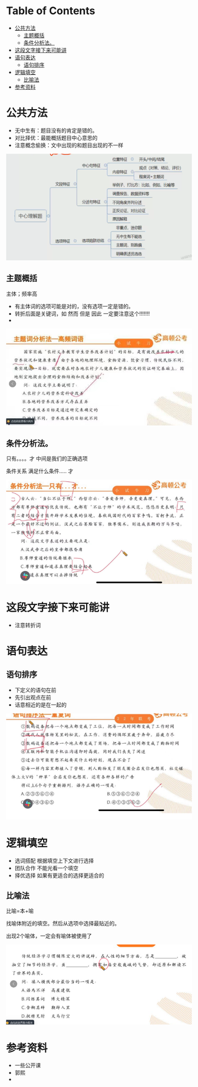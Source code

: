 # Table of Contents

* [公共方法](#公共方法)
  * [主题概括](#主题概括)
  * [条件分析法。](#条件分析法)
* [这段文字接下来可能讲](#这段文字接下来可能讲)
* [语句表达](#语句表达)
  * [语句排序](#语句排序)
* [逻辑填空](#逻辑填空)
  * [比喻法](#比喻法)
* [参考资料](#参考资料)



# 公共方法

+ 无中生有：题目没有的肯定是错的。
+ 对比择优：最能概括题目中心意思的
+ 注意概念偷换：文中出现的和题目出现的不一样



![image-20230719080459739](.images/image-20230719080459739.png)

## 主题概括

主体；频率高

+ 有主体词的选项可能是对的，没有选项一定是错的。 
+ 转折后面是关键词，如 然而 但是 因此  一定要注意这个!!!!!!!
+ 



![image-20230707230329613](.images/image-20230707230329613.png)

## 条件分析法。


只有。。。。才  中间是我们的正确选项


条件关系
满足什么条件..... 才



![image-20230707230252271](.images/image-20230707230252271.png)



# 这段文字接下来可能讲

+ 注意转折词 







# 语句表达 



## 语句排序

+ 下定义的语句在前
+ 先引出观点在前
+ 话意相近的是在一起的



![image-20230707230404588](.images/image-20230707230404588.png)

# 逻辑填空

+ 选词搭配  根据填空上下文进行选择
+ 团队合作 不能光看一个填空
+ 择优选择 如果有更适合的选择更适合的



## 比喻法

比喻=本+喻

找喻体附近的填空。然后从选项中选择最贴近的。


出现2个喻体，一定会有喻体被使用了

![image-20230707230614366](.images/image-20230707230614366.png)

# 参考资料
+ 一些公开课
+ 郭熙
+ 
